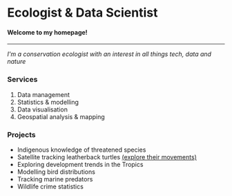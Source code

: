 # Ecologist & Data Scientist

#### Welcome to my homepage!
---
_I'm a conservation ecologist with an interest in all things tech, data and nature_


### Services
1. Data management
2. Statistics & modelling
3. Data visualisation
4. Geospatial analysis & mapping



### Projects
- Indigenous knowledge of threatened species
- Satellite tracking leatherback turtles <a href="https://markzie-mze.github.io/turtle-migrations/" target="_blank">(explore their movements)</a>
- Exploring development trends in the Tropics
- Modelling bird distributions
- Tracking marine predators
- Wildlife crime statistics


